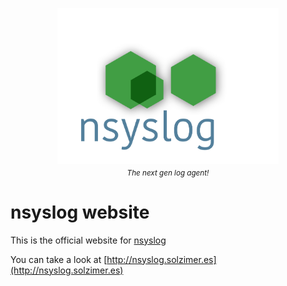 <p align="center">
	<img src="/docs/.vuepress/public/assets/logo-nsyslog-tr.png" alt="Logo" height="250px" style="display:block">
	<i><sub>The next gen log agent!</sub></i>
</p>

# nsyslog website

This is the official website for [nsyslog](https://github.com/solzimer/nsyslog)

You can take a look at [http://nsyslog.solzimer.es](http://nsyslog.solzimer.es)
